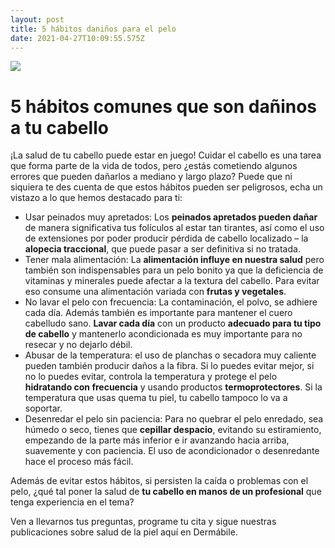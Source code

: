 ```yaml
---
layout: post
title: 5 hábitos daniños para el pelo
date: 2021-04-27T10:09:55.575Z
---
```

![](/images/7fce09cc-8af8-452e-92d9-78cc60604f55.jpg)

# 5 hábitos comunes que son dañinos a tu cabello

¡La salud de tu cabello puede estar en juego! Cuidar el cabello es una tarea que forma parte de la vida de todos, pero ¿estás cometiendo algunos errores que pueden dañarlos a mediano y largo plazo? Puede que ni siquiera te des cuenta de que estos hábitos pueden ser peligrosos, echa un vistazo a lo que hemos destacado para ti:

* Usar peinados muy apretados: Los **peinados apretados pueden dañar** de manera significativa tus folículos al estar tan tirantes, así como el uso de extensiones por poder producir pérdida de cabello localizado – la **alopecia traccional**, que puede pasar a ser definitiva si no tratada. 
* Tener mala alimentación: La **alimentación influye en nuestra salud** pero también son indispensables para un pelo bonito ya que la deficiencia de vitaminas y minerales puede afectar a la textura del cabello.  Para evitar eso consume una alimentación variada con **frutas y vegetales**.
* No lavar el pelo con frecuencia: La contaminación, el polvo, se adhiere cada día. Además también es importante para mantener el cuero cabelludo sano. **Lavar cada día** con un producto **adecuado para tu tipo de cabello** y mantenerlo acondicionada es muy importante para no resecar y no dejarlo débil.  
* Abusar de la temperatura: el uso de planchas o secadora muy caliente pueden también producir daños a la fibra. Si lo puedes evitar mejor, si no lo puedes evitar, controla la temperatura y  protege el pelo **hidratando con frecuencia** y usando productos **termoprotectores**. Si la temperatura que usas quema tu piel, tu cabello tampoco lo va a soportar.
* Desenredar el pelo sin paciencia: Para no quebrar el pelo enredado, sea húmedo o seco, tienes que **cepillar despacio**, evitando su  estiramiento, empezando de la parte más inferior e ir avanzando hacia arriba, suavemente y con paciencia.  El uso de acondicionador o desenredante hace el proceso más fácil.

Además de evitar estos hábitos, si persisten la caída o problemas con el pelo, ¿qué tal poner la salud de **tu cabello en manos de un profesional** que tenga experiencia en el tema?

Ven a llevarnos tus preguntas, programe tu cita y sigue nuestras publicaciones sobre salud de la piel aquí en Dermábile.